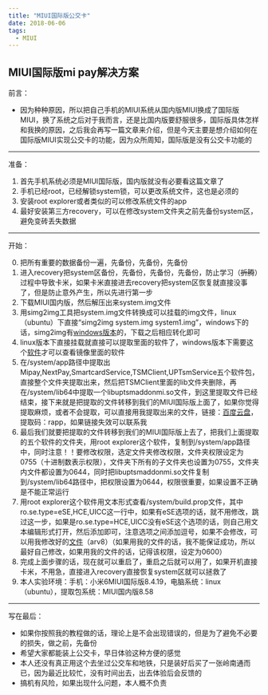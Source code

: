 ```yaml
---
title: "MIUI国际版公交卡"
date: 2018-06-06
tags:
  - MIUI
---
```




## MIUI国际版mi pay解决方案

前言：

- 因为种种原因，所以把自己手机的MIUI系统从国内版MIUI换成了国际版MIUI，换了系统之后对于我而言，还是比国内版要舒服很多，国际版具体怎样和我换的原因，之后我会再写一篇文章来介绍，但是今天主要是想介绍如何在国际版MIUI实现公交卡的功能，因为众所周知，国际版是没有公交卡功能的

---

准备：

1. 首先手机系统必须是MIUI国际版，国内版就没有必要看这篇文章了
2. 手机已经root，已经解锁system锁，可以更改系统文件，这也是必须的
3. 安装root explorer或者类似的可以修改系统文件的app
4. 最好安装第三方recovery，可以在修改system文件夹之前先备份system区，避免变砖丢失数据

---

开始：

0. 把所有重要的数据备份一遍，先备份，先备份，先备份
0. 进入recovery把system区备份，先备份，先备份，先备份，防止学习（~~折腾~~）过程中导致卡米，如果卡米直接进去recovery把system区恢复就直接没事了，但是防止意外产生，所以先进行第一步
1. 下载MIUI国内版，然后解压出来system.img文件
2. 用simg2img工具把system.img文件转换成可以挂载的img文件，linux（ubuntu）下直接“simg2img system.img system1.img”，windows下的话，simg2img有[windows版本](https://github.com/KinglyWayne/simg2img_win "windows版本")的，下载之后相应转化即可
3. linux版本下直接挂载就直接可以提取里面的软件了，windows版本下需要这个[软件](https://cn.ezbsystems.com/ultraiso/ "软件")才可以查看镜像里面的软件
4. 在/system/app路径中提取出Mipay,NextPay,SmartcardService,TSMClient,UPTsmService五个软件包，直接整个文件夹提取出来，然后把TSMClient里面的lib文件夹删除，再在/system/lib64中提取一个libuptsmaddonmi.so文件，到这里提取文件已经结束，接下来就是把提取的文件转移到我们的MIUI国际版上面了，如果你觉得提取麻烦，或者不会提取，可以直接用我提取出来的文件，链接：[百度云盘](https://pan.baidu.com/s/1tpGOCasUteY0daseorr6VQ "百度云盘")，提取码：rapp，如果链接失效可以联系我
5. 最后我们就要把提取的文件转移到我们的MIUI国际版上去了，把我们上面提取的五个软件的文件夹，用root explorer这个软件，复制到/system/app路径中，同时注意！！要修改权限，选定文件夹修改权限，文件夹权限设定为0755（十进制数表示权限），文件夹下所有的子文件夹也设置为0755，文件夹内文件都设置为0644，同时把libuptsmaddonmi.so文件复制到/system/lib64路径中，把权限设置为0644，权限很重要，如果设置不正确是不能正常运行
6. 用root explorer这个软件用文本形式查看/system/build.prop文件，其中ro.se.type=eSE,HCE,UICC这一行中，如果有eSE选项的话，就不用修改，跳过这一步，如果是ro.se.type=HCE,UICC没有eSE这个选项的话，则自己用文本编辑形式打开，然后添加即可，注意选项之间添加逗号，如果不会修改，可以用我修改好的[文件](https://pan.baidu.com/s/13L5i-IOTmwnCoZZ8sek7Mg "文件")（arv8）（如果用我的文件的话，我不能保证成功，所以最好自己修改，如果用我的文件的话，记得该权限，设定为0600）
7. 完成上面步骤的话，现在就可以重启了，重启之后就可以用了，如果开机直接卡米，不用急，直接进入recovery直接恢复system区就可以拯救了
8. 本人实验环境：手机：小米6MIUI国际版8.4.19，电脑系统：linux（ubuntu），提取包系统：MIUI国内版8.58

---

写在最后：

- 如果你按照我的教程做的话，理论上是不会出现错误的，但是为了避免不必要的损失，做之前，先备份
- 希望大家都能装上公交卡，早日体验这种方便的感觉
- 本人还没有真正用这个去坐过公交车和地铁，只是装好后买了一张岭南通而已，因为最近比较忙，没有时间出去，出去体验后会反馈的
- 搞机有风险，如果出现什么问题，本人概不负责


